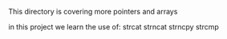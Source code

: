 This directory is covering more pointers and arrays

in this project we learn the use of:
strcat
strncat
strncpy
strcmp
